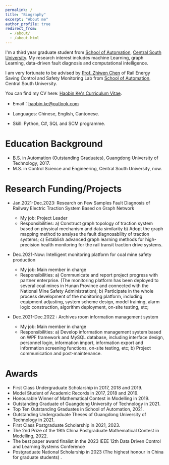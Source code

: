 ```yaml
---
permalink: /
title: "Biography"
excerpt: "About me"
author_profile: true
redirect_from: 
  - /about/
  - /about.html
---
```


I'm a third year graduate student from [School of Automation](https://soa.csu.edu.cn/), [Central South University](https://www.csu.edu.cn/). My research interest includes machine Learning, graph Learning, data-driven fault diagnosis and computational intelligence.

I am very fortunate to be advised by [Prof. Zhiwen Chen](https://faculty.csu.edu.cn/zhiwen_chen/zh_CN/index.htm) of Rail Energy Saving Control and Safety Monitoring Lab from [School of Automation](https://soa.csu.edu.cn/), Central South University.

You can find my CV here: [Haobin Ke's Curriculum Vitae](../assets/Curriculum_Vitae_new.pdf).

* Email：haobin.ke@outlook.com 

* Languages: Chinese, English, Cantonese.

* Skill: Python, C#, SQL and SCM programme.

Education Background
======
* B.S. in Automation (Outstanding Graduates), Guangdong University of Technology, 2017.
* M.S. in Control Science and Engineering, Central South University, now.


Research Funding/Projects
======
* Jan.2021-Dec.2023: Research on Few Samples Fault Diagnosis of Railway Electric Traction System Based on Graph Network
  * My job: Project Leader
  * Responsibilities: a) Construct graph topology of traction system based on physical mechanism and data similarity b) Adopt the graph mapping method to analyse the fault diagnosability of traction systems; c) Establish advanced graph learning methods for high-precision health monitoring for the rail transit traction drive systems.

* Dec.2021-Now: Intelligent monitoring platform for coal mine safety production
  * My job: Main member in charge
  * Responsibilities: a) Communicate and report project progress with partner enterprise. (The monitoring platform has been deployed to several coal mines in Hunan Province and connected with the National Mine Safety Administration); b) Participate in the whole process development of the monitoring platform, including equipment adjusting, system scheme design, model training, alarm logic construction, algorithm deployment, on-site testing, etc;
 
* Dec.2021-Dec.2022 : Archives room information management system
  * My job: Main member in charge
  * Responsibilities: a) Develop information management system based on WPF framework and MySQL database, including interface design, personnel login, information import, information export and information screening functions, on-site testing, etc; b) Project communication and post-maintenance.
    
Awards
======
* First Class Undergraduate Scholarship in 2017, 2018 and 2019.
* Model Student of Academic Records in 2017, 2018 and 2019.
* Honourable Winner of Mathematical Contest in Modelling in 2019.
* Outstanding Graduate of Guangdong University of Technology in 2021.
* Top Ten Outstanding Graduates in School of Automation, 2021.
* Outstanding Undergraduate Theses of Guangdong University of Technology in 2021.
* First Class Postgraduate Scholarship in 2021, 2023.  
* The 2nd Prize of the 19th China Postgraduate Mathematical Contest in Modelling, 2022.
* The best paper award finalist in the 2023 IEEE 12th Data Driven Control and Learning Systems Conference
* Postgraduate National Scholarship in 2023 (The highest honour in China for graduate students) .


